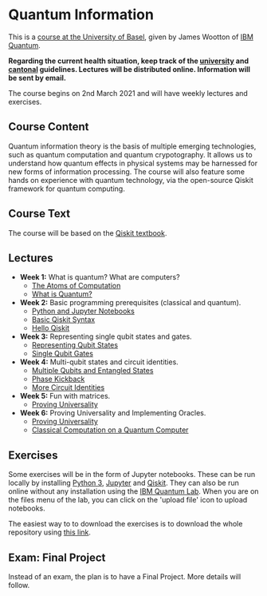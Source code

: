 # Quantum Information

This is a [course at the University of Basel](https://vorlesungsverzeichnis.unibas.ch/en/home?id=239410), given by James Wootton of [IBM Quantum](https://www.zurich.ibm.com/st/quantum/).

**Regarding the current health situation, keep track of the [university](https://www.unibas.ch/en/News-Events/Coronavirus.html) and [cantonal](https://www.coronavirus.bs.ch/) guidelines. Lectures will be distributed online. Information will be sent by email.**

The course begins on 2nd March 2021 and will have weekly lectures and exercises.

## Course Content

Quantum information theory is the basis of multiple emerging technologies, such as quantum computation and quantum crypotography. It allows us to understand how quantum effects in physical systems may be harnessed for new forms of information processing. The course will also feature some hands on experience with quantum technology, via the open-source Qiskit framework for quantum computing.

## Course Text

The course will be based on the [Qiskit textbook](https://qiskit.org/textbook/preface.html).

## Lectures

* **Week 1:** What is quantum? What are computers?
  - [The Atoms of Computation](https://qiskit.org/textbook/ch-states/atoms-computation.html)
  - [What is Quantum?](https://qiskit.org/textbook/what-is-quantum.html)
* **Week 2:** Basic programming prerequisites (classical and quantum).
  - [Python and Jupyter Notebooks](https://qiskit.org/textbook/ch-prerequisites/python-and-jupyter-notebooks.html)
  - [Basic Qiskit Syntax](https://qiskit.org/textbook/ch-appendix/qiskit.html)
  - [Hello Qiskit](https://qiskit.org/textbook/ch-ex/hello-qiskit.html)
* **Week 3:** Representing single qubit states and gates.
  - [Representing Qubit States](https://qiskit.org/textbook/ch-states/representing-qubit-states.html)
  - [Single Qubit Gates](https://qiskit.org/textbook/ch-states/single-qubit-gates.html)
* **Week 4:** Multi-qubit states and circuit identities.
  - [Multiple Qubits and Entangled States](https://qiskit.org/textbook/ch-gates/multiple-qubits-entangled-states.html)
  - [Phase Kickback](https://qiskit.org/textbook/ch-gates/phase-kickback.html)
  - [More Circuit Identities](https://qiskit.org/textbook/ch-gates/more-circuit-identities.html)
* **Week 5:** Fun with matrices.
  - [Proving Universality](https://qiskit.org/textbook/ch-gates/proving-universality.html)
* **Week 6:** Proving Universality and Implementing Oracles.
  - [Proving Universality](https://qiskit.org/textbook/ch-gates/proving-universality.html)
  - [Classical Computation on a Quantum Computer](https://qiskit.org/textbook/ch-gates/oracles.html)


## Exercises

Some exercises will be in the form of Jupyter notebooks. These can be run locally by installing [Python 3](https://www.python.org/downloads/), [Jupyter](https://jupyter.org/) and [Qiskit](https://qiskit.org/). They can also be run online without any installation using the [IBM Quantum Lab](https://quantum-computing.ibm.com/lab). When you are on the files menu of the lab, you can click on the 'upload file' icon to upload notebooks.

The easiest way to to download the exercises is to download the whole repository using [this link](https://github.com/quantumjim/Quantum-information-course-Basel/archive/master.zip).


## Exam: Final Project

Instead of an exam, the plan is to have a Final Project. More details will follow.

